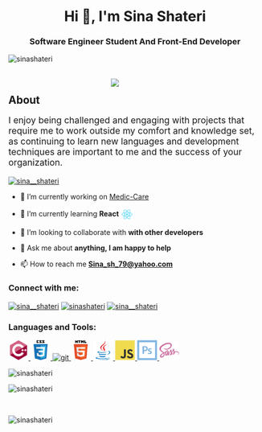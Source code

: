 <h1 align="center">Hi 👋, I'm Sina Shateri</h1>
<h3 align="center">Software Engineer Student And Front-End Developer</h3>

<p align="left"> <img src="https://komarev.com/ghpvc/?username=sinashateri&label=Profile%20views&color=0e75b6&style=flat" alt="sinashateri" /> </p>

<br>

<img align="right" src="https://camo.githubusercontent.com/62da68eb62b1e5f175f7d1f0191dd89a653d7908feb22d37d4a0ab07365d6791/68747470733a2f2f6d656469612e67697068792e636f6d2f6d656469612f4d3967624264396e6244724f5475314d71782f67697068792e676966" width="300" data-canonical-src="https://media.giphy.com/media/M9gbBd9nbDrOTu1Mqx/giphy.gif" style="max-width: 100%;">

## About

<p style="font-size: 1.1rem;">
  I enjoy being challenged and engaging with projects that require me to work outside my comfort and knowledge set, as continuing to learn new languages and development techniques are important to me and the success of your organization.
</p>

<p align="left"> <a href="https://twitter.com/sina__shateri" target="blank"><img src="https://img.shields.io/twitter/follow/sina__shateri?logo=twitter&style=for-the-badge" alt="sina__shateri" /></a> </p>

- 🔭 I’m currently working on [Medic-Care](https://github.com/SinaShateri/medic)

- 🌱 I’m currently learning **React <img align="center" alt="React" width="26px" src="https://raw.githubusercontent.com/github/explore/80688e429a7d4ef2fca1e82350fe8e3517d3494d/topics/react/react.png" />**

- 👯 I’m looking to collaborate with **with other developers**

- 💬 Ask me about **anything, I am happy to help**

- 📫 How to reach me **Sina_sh_79@yahoo.com**

<h3 align="left">Connect with me:</h3>
<p align="left">
<a href="https://twitter.com/sina__shateri" target="blank"><img align="center" src="https://raw.githubusercontent.com/rahuldkjain/github-profile-readme-generator/master/src/images/icons/Social/twitter.svg" alt="sina__shateri" height="30" width="40" /></a>
<a href="https://linkedin.com/in/sinashateri" target="blank"><img align="center" src="https://raw.githubusercontent.com/rahuldkjain/github-profile-readme-generator/master/src/images/icons/Social/linked-in-alt.svg" alt="sinashateri" height="30" width="40" /></a>
<a href="https://instagram.com/sina__shateri" target="blank"><img align="center" src="https://raw.githubusercontent.com/rahuldkjain/github-profile-readme-generator/master/src/images/icons/Social/instagram.svg" alt="sina__shateri" height="30" width="40" /></a>
</p>

<h3 align="left">Languages and Tools:</h3>
<p align="left"> <a href="https://www.w3schools.com/cpp/" target="_blank" rel="noreferrer"> <img src="https://raw.githubusercontent.com/devicons/devicon/master/icons/cplusplus/cplusplus-original.svg" alt="cplusplus" width="40" height="40"/> </a> <a href="https://www.w3schools.com/css/" target="_blank" rel="noreferrer"> <img src="https://raw.githubusercontent.com/devicons/devicon/master/icons/css3/css3-original-wordmark.svg" alt="css3" width="40" height="40"/> </a> <a href="https://git-scm.com/" target="_blank" rel="noreferrer"> <img src="https://www.vectorlogo.zone/logos/git-scm/git-scm-icon.svg" alt="git" width="40" height="40"/> </a> <a href="https://www.w3.org/html/" target="_blank" rel="noreferrer"> <img src="https://raw.githubusercontent.com/devicons/devicon/master/icons/html5/html5-original-wordmark.svg" alt="html5" width="40" height="40"/> </a> <a href="https://www.java.com" target="_blank" rel="noreferrer"> <img src="https://raw.githubusercontent.com/devicons/devicon/master/icons/java/java-original.svg" alt="java" width="40" height="40"/> </a> <a href="https://developer.mozilla.org/en-US/docs/Web/JavaScript" target="_blank" rel="noreferrer"> <img src="https://raw.githubusercontent.com/devicons/devicon/master/icons/javascript/javascript-original.svg" alt="javascript" width="40" height="40"/> </a> <a href="https://www.photoshop.com/en" target="_blank" rel="noreferrer"> <img src="https://raw.githubusercontent.com/devicons/devicon/master/icons/photoshop/photoshop-line.svg" alt="photoshop" width="40" height="40"/> </a> <a href="https://sass-lang.com" target="_blank" rel="noreferrer"> <img src="https://raw.githubusercontent.com/devicons/devicon/master/icons/sass/sass-original.svg" alt="sass" width="40" height="40"/> </a> </p>

<p><img align="left" src="https://github-readme-stats.vercel.app/api/top-langs?username=sinashateri&show_icons=true&locale=en&layout=compact" alt="sinashateri" /></p>
<br>

<p>&nbsp;<img align="left" src="https://github-readme-stats.vercel.app/api?username=sinashateri&show_icons=true&locale=en" alt="sinashateri" /></p>
<br>

<p><img align="left" src="https://github-readme-streak-stats.herokuapp.com/?user=sinashateri&" alt="sinashateri" /></p>
